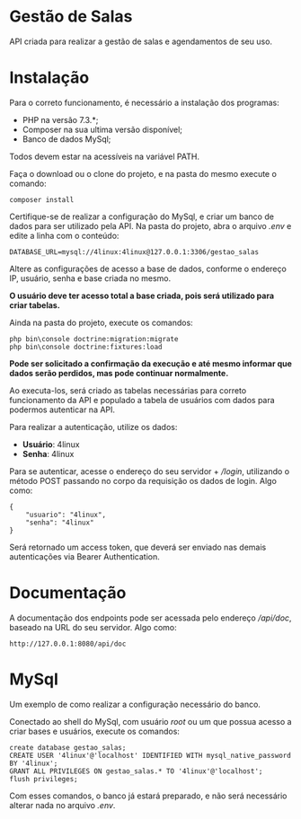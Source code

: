 # Gestão de Salas
API criada para realizar a gestão de salas e agendamentos de seu uso.

# Instalação

Para o correto funcionamento, é necessário a instalação dos programas:

* PHP na versão 7.3.*;
* Composer na sua ultima versão disponível;
* Banco de dados MySql;

Todos devem estar na acessíveis na variável PATH.

Faça o download ou o clone do projeto, e na pasta do mesmo execute o comando:

```
composer install
```

Certifique-se de realizar a configuração do MySql, e criar um banco de dados para ser utilizado pela API. Na pasta do projeto, abra o arquivo *.env* e edite a linha com o conteúdo:

```
DATABASE_URL=mysql://4linux:4linux@127.0.0.1:3306/gestao_salas
```

Altere as configurações de acesso a base de dados, conforme o endereço IP, usuário, senha e base criada no mesmo. 

**O usuário deve ter acesso total a base criada, pois será utilizado para criar tabelas.**

Ainda na pasta do projeto, execute os comandos:

```
php bin\console doctrine:migration:migrate
php bin\console doctrine:fixtures:load
```
**Pode ser solicitado a confirmação da execução e até mesmo informar que dados serão perdidos, mas pode continuar normalmente.**

Ao executa-los, será criado as tabelas necessárias para correto funcionamento da API e populado a tabela de usuários com dados para podermos autenticar na API.

Para realizar a autenticação, utilize os dados:

* **Usuário**: 4linux
* **Senha**: 4linux

Para se autenticar, acesse o endereço do seu servidor + */login*, utilizando o método POST passando no corpo da requisição os dados de login. Algo como:

```
{
	"usuario": "4linux",
	"senha": "4linux"
}
```

Será retornado um access token, que deverá ser enviado nas demais autenticações via Bearer Authentication.

# Documentação

A documentação dos endpoints pode ser acessada pelo endereço */api/doc*, baseado na URL do seu servidor. Algo como:

```
http://127.0.0.1:8080/api/doc
```

# MySql

Um exemplo de como realizar a configuração necessário do banco.

Conectado ao shell do MySql, com usuário *root* ou um que possua acesso a criar bases e usuários, execute os comandos:

```
create database gestao_salas;
CREATE USER '4linux'@'localhost' IDENTIFIED WITH mysql_native_password BY '4linux';
GRANT ALL PRIVILEGES ON gestao_salas.* TO '4linux'@'localhost';
flush privileges;
```

Com esses comandos, o banco já estará preparado, e não será necessário alterar nada no arquivo *.env*.
